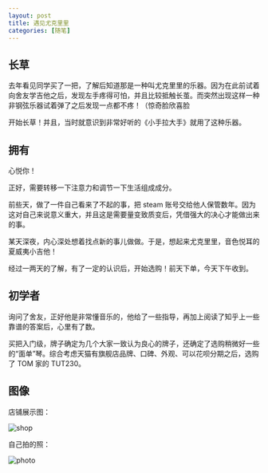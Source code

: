 ```yaml
---
layout: post
title: 遇见尤克里里
categories: [随笔]
---
```


## 长草

去年看见同学买了一把，了解后知道那是一种叫尤克里里的乐器。因为在此前试着向舍友学吉他之后，发现左手疼得可怕，并且比较抵触长茧。而突然出现这样一种非钢弦乐器试着弹了之后发现一点都不疼！（惊奇脸欣喜脸

开始长草！并且，当时就意识到非常好听的《小手拉大手》就用了这种乐器。

## 拥有

心悦你！

正好，需要转移一下注意力和调节一下生活组成成分。

前些天，做了一件自己看来了不起的事，把 steam 账号交给他人保管数年。因为这对自己来说意义重大，并且这是需要量变致质变后，凭借强大的决心才能做出来的事。

某天深夜，内心深处想着找点新的事儿做做。于是，想起来尤克里里，音色悦耳的夏威夷小吉他！

经过一两天的了解，有了一定的认识后，开始选购！前天下单，今天下午收到。

## 初学者

询问了舍友，正好他是非常懂音乐的，他给了一些指导，再加上阅读了知乎上一些靠谱的答案后，心里有了数。

买把入门级，牌子确定为几个大家一致认为良心的牌子，还确定了选购稍微好一些的“面单”琴。综合考虑天猫有旗舰店品牌、口碑、外观、可以花呗分期之后，选购了 TOM 家的 TUT230。

## 图像

店铺展示图：

![shop](/img/ukulele-shop.jpg)

自己拍的照：

![photo](/img/ukulele-photo.jpg)
